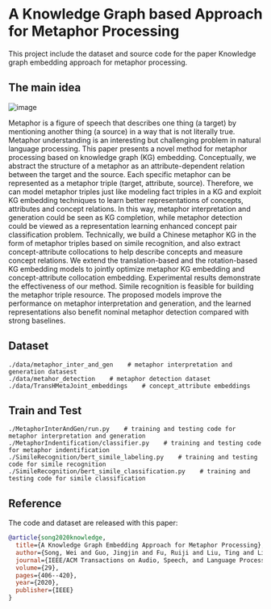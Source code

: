 # A Knowledge Graph based Approach for Metaphor Processing
 This project include the dataset and source code for the paper Knowledge graph embedding approach for metaphor processing. 
 
## The main idea
![image](https://user-images.githubusercontent.com/42745094/135192649-9123abc2-7d83-4987-8fe3-39a5422104db.png)

Metaphor is a figure of speech that describes one thing (a target) by mentioning another thing (a source) in a way that is not literally true. Metaphor understanding is an interesting but challenging problem in natural language processing. This paper presents a novel method for metaphor processing based on knowledge graph (KG) embedding. Conceptually, we abstract the structure of a metaphor as an attribute-dependent relation between the target and the source. Each specific metaphor can be represented as a metaphor triple (target, attribute, source). Therefore, we can model metaphor triples just like modeling fact triples in a KG and exploit KG embedding techniques to learn better representations of concepts, attributes and concept relations. In this way, metaphor interpretation and generation could be seen as KG completion, while metaphor detection could be viewed as a representation learning enhanced concept pair classification problem. Technically, we build a Chinese metaphor KG in the form of metaphor triples based on simile recognition, and also extract concept-attribute collocations to help describe concepts and measure concept relations. We extend the translation-based and the rotation-based KG embedding models to jointly optimize metaphor KG embedding and concept-attribute collocation embedding. Experimental results demonstrate the effectiveness of our method. Simile recognition is feasible for building the metaphor triple resource. The proposed models improve the performance on metaphor interpretation and generation, and the learned representations also benefit nominal metaphor detection compared with strong baselines.



## Dataset
```
./data/metaphor_inter_and_gen    # metaphor interpretation and generation datasest 
./data/metahor_detection    # metaphor detection dataset
./data/TransHMetaJoint_embeddings    # concept_attribute embeddings
```
## Train and Test
```
./MetaphorInterAndGen/run.py    # training and testing code for metaphor interpretation and generation
./MetaphorIndentification/classifier.py    # training and testing code for metaphor indentification
./SimileRecognition/bert_simile_labeling.py    # training and testing code for simile recognition
./SimileRecognition/bert_simile_classification.py    # training and testing code for simile classification
```
## Reference
The code and dataset are released with this paper:
```bibtex
@article{song2020knowledge,
  title={A Knowledge Graph Embedding Approach for Metaphor Processing},
  author={Song, Wei and Guo, Jingjin and Fu, Ruiji and Liu, Ting and Liu, Lizhen},
  journal={IEEE/ACM Transactions on Audio, Speech, and Language Processing},
  volume={29},
  pages={406--420},
  year={2020},
  publisher={IEEE}
}
```
